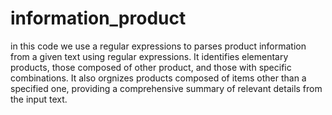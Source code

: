 # information_product
in this code we use a regular expressions to parses product information from a given text using regular expressions.
It identifies elementary products, those composed of other product, and those with specific combinations. 
It also orgnizes products composed of items other than a specified one, providing a comprehensive summary of relevant details from the input text.
